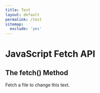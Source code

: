 ```yaml
---
title: Test
layout: default
permalink: /test
sitemap:
  exclude: 'yes'
---
```


# JavaScript Fetch API
## The fetch() Method
<p id="demo">Fetch a file to change this text.</p>

<script src="https://ajax.googleapis.com/ajax/libs/jquery/1.12.0/jquery.min.js"></script>
<script type="text/JavaScript">
  $(document).ready(function() {
    $.get("http://jsonplaceholder.typicode.com/users", function(data, status){
      $("#demo").html = data;
    });
  });
</script>
